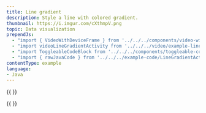 ```yaml
---
title: Line gradient
description: Style a line with colored gradient.
thumbnail: https://i.imgur.com/cXthmpV.png
topic: Data visualization
prependJs:
  - "import { VideoWithDeviceFrame } from '../../../components/video-with-device-frame'"
  - "import videoLineGradientActivity from '../../../video/example-line-gradient-activity.mp4'"
  - "import ToggleableCodeBlock from '../../../components/toggleable-code-block'"
  - "import { rawJavaCode } from '../../../example-code/LineGradientActivity.js'"
contentType: example
language:
- Java
---
```


{{
  <VideoWithDeviceFrame
    videoFile={videoLineGradientActivity}
    rotation="horizontal"
    device="pixel-2"
  />
}}

<!-- Any notes about this example would go here.  -->

{{
  <ToggleableCodeBlock
    java={rawJavaCode}
  />
}}
